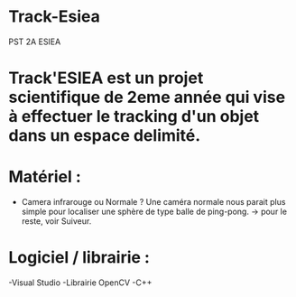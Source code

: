 # Track-Esiea
PST 2A ESIEA

# Track'ESIEA est un projet scientifique de 2eme année qui vise à effectuer le tracking d'un objet dans un espace delimité.

# Matériel : 
- Camera infrarouge ou Normale ? 
Une caméra normale nous parait plus simple pour localiser une sphère de type balle de ping-pong.
-> pour le reste, voir Suiveur.

# Logiciel / librairie :
-Visual Studio
-Librairie OpenCV
-C++

